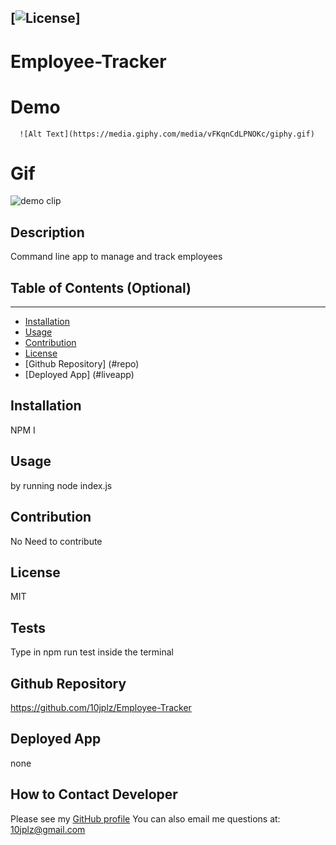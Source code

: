 
  [![License](https://img.shields.io/badge/License-MIT-yellow.svg)]
  ----
  # Employee-Tracker
  
  # Demo 
  
      ![Alt Text](https://media.giphy.com/media/vFKqnCdLPNOKc/giphy.gif)
      
  # Gif
  ![demo clip](https://github.com/10jplz/Readmegenerator/blob/main/Demo.gif)
      





  ## Description 

  Command line app to manage and track employees

  ## Table of Contents (Optional)
  ----
  * [Installation](#installation)
  * [Usage](#usage)
  * [Contribution](#contribution)
  * [License](#license)
  * [Github Repository] (#repo)
  * [Deployed App] (#liveapp)

  ## Installation 

  NPM I  

  ## Usage

  by running node index.js

  ## Contribution

  No Need to contribute 

  ## License

  MIT

  ## Tests
   Type in npm run test inside the terminal

   ## Github Repository

   https://github.com/10jplz/Employee-Tracker

   ## Deployed App
   
   none

  ## How to Contact Developer


  Please see my [GitHub profile](https://github.com/10jplz)
  You can also email me questions at: 10jplz@gmail.com



